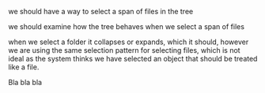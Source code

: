we should have a way to select a span of files in the tree

we should examine how the tree behaves when we select a span of files

when we select a folder it collapses or expands, which it should, however we are using the same selection pattern for selecting files, which is not ideal as the system thinks we have selected an object that should be treated like a file.

Bla bla bla
